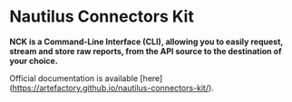 # Nautilus Connectors Kit

**NCK is a Command-Line Interface (CLI), allowing you to easily request, stream and store raw reports, from the API source to the destination of your choice.**

Official documentation is available [here] (https://artefactory.github.io/nautilus-connectors-kit/).
